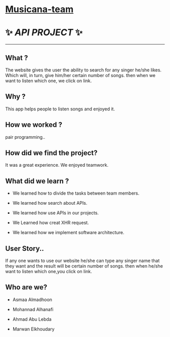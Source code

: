 
# [Musicana-team]()
# ✨ _API PROJECT_ ✨

---

## What ? 

 The website gives the user the ability to search for any singer he/she  likes.  Which will, in turn, give him/her certain number of songs. then when we want to listen which one, we click on link.
 
 ## Why ? 

  This app helps people to listen songs and enjoyed it.

##  How we worked ?   

pair programming..


## How did we find the project?

It was a great experience. We enjoyed teamwork.

## What did we learn ?

* We learned how to divide the tasks between team members.

* We learned how search about APIs.

* We learned how use APIs in our projects.

* We Learned how creat XHR request.

* We learned how we implement software architecture.

## User Story..

If any one wants to use our website he/she can type any singer name that they want and the result will be certain number of songs. then when he/she want to listen which one,you click on link.


## Who are we?
 
 * Asmaa Almadhoon
 
 * Mohannad Alhanafi
 
 * Ahmad Abu Lebda
 
 * Marwan Elkhoudary

